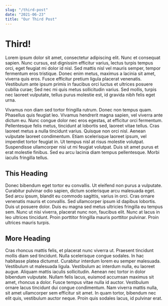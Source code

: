 ```yaml
---
slug: "/third-post"
date: "2021-06-23"
title: "Our Third Post"
---
```


# Third!

Lorem ipsum dolor sit amet, consectetur adipiscing elit. Nunc et consequat sapien. Nunc cursus, est dignissim efficitur varius, lectus turpis tempus orci, eget feugiat mi dolor id nisl. Sed mattis nisl vel mauris semper, tempor fermentum eros tristique. Donec enim metus, maximus a lacinia sit amet, viverra quis eros. Fusce efficitur pretium ligula placerat venenatis. Vestibulum ante ipsum primis in faucibus orci luctus et ultrices posuere cubilia curae; Sed nec mi quis metus sollicitudin varius. Sed mollis, turpis nec laoreet vulputate, tellus purus molestie est, id gravida nibh felis eget urna.

Vivamus non diam sed tortor fringilla rutrum. Donec non tempus quam. Phasellus quis feugiat leo. Vivamus hendrerit magna sapien, vel viverra ante dictum eu. Nunc congue dolor nec eros egestas, at efficitur orci fermentum. Pellentesque felis metus, tincidunt at lobortis sed, laoreet vitae tellus. Cras laoreet metus a nulla tincidunt varius. Quisque non orci nisl. Aenean vulputate laoreet condimentum. Etiam scelerisque laoreet ipsum, vel imperdiet tortor feugiat in. Ut tempus nisl at risus molestie volutpat. Suspendisse ullamcorper nisi ut mi feugiat volutpat. Duis sit amet purus et erat molestie finibus. Sed eu arcu lacinia diam tempus pellentesque. Morbi iaculis fringilla tellus.

## This Heading

Donec bibendum eget tortor eu convallis. Ut eleifend non purus a vulputate. Curabitur pulvinar odio sapien, dictum scelerisque arcu malesuada eget. Sed arcu ipsum, blandit eu commodo sagittis, varius in orci. Cras ornare venenatis mauris et convallis. Sed ullamcorper ipsum id dapibus lobortis. Duis ut posuere dolor. Duis eu magna sed metus ultricies fringilla eu tempus sem. Nunc ut nisi viverra, placerat nunc non, faucibus elit. Nunc at lacus in leo ultrices tincidunt. Proin porttitor fringilla mauris porttitor pulvinar. Proin ultrices mauris turpis.

## More Heading

Cras rhoncus mattis felis, et placerat nunc viverra ut. Praesent tincidunt mollis diam sed tincidunt. Nulla scelerisque congue sodales. In hac habitasse platea dictumst. Curabitur interdum lorem eu semper malesuada. Vestibulum ut malesuada ligula. Vestibulum ac interdum nulla, eu laoreet augue. Aliquam mattis iaculis sollicitudin. Aenean nec tortor in dolor bibendum vulputate. Nullam felis lacus, euismod accumsan maximus sit amet, rhoncus a dolor. Fusce tempus vitae nulla id auctor. Vestibulum ornare lacus tincidunt dui congue condimentum. Nam viverra mattis nulla, sit amet ullamcorper sem efficitur sit amet. In quam tortor, bibendum nec elit quis, vestibulum auctor neque. Proin quis sodales lacus, id pulvinar erat.
